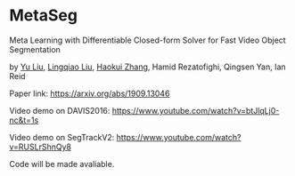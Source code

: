 # MetaSeg
Meta Learning with Differentiable Closed-form Solver for Fast Video Object Segmentation

by [Yu Liu](https://sites.google.com/site/yuliuunilau/home), [Lingqiao Liu](https://sites.google.com/site/lingqiaoliu83/home), [Haokui Zhang](https://dblp.org/pid/197/5431.html), Hamid Rezatofighi, Qingsen Yan, Ian Reid

Paper link: https://arxiv.org/abs/1909.13046

Video demo on DAVIS2016:
https://www.youtube.com/watch?v=btJlqLj0-nc&t=1s

Video demo on SegTrackV2:
https://www.youtube.com/watch?v=RUSLrShnQy8



Code will be made avaliable.


